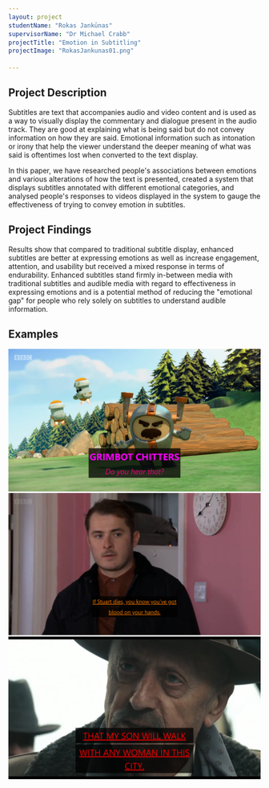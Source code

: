 ```yaml
---
layout: project
studentName: "Rokas Jankūnas"
supervisorName: "Dr Michael Crabb"
projectTitle: "Emotion in Subtitling"
projectImage: "RokasJankunas01.png"

---
```


## Project Description
Subtitles are text that accompanies audio and video content and is used as a way to visually display the commentary and dialogue present in the audio track. They are good at explaining what is being said but do not convey information on how they are said. Emotional information such as intonation or irony that help the viewer understand the deeper meaning of what was said is oftentimes lost when converted to the text display.

In this paper, we have researched people's associations between emotions and various alterations of how the text is presented, created a system that displays subtitles annotated with different emotional categories, and analysed people's responses to videos displayed in the system to gauge the effectiveness of trying to convey emotion in subtitles.

## Project Findings
Results show that compared to traditional subtitle display, enhanced subtitles are better at expressing emotions as well as increase engagement, attention, and usability but received a mixed response in terms of endurability. Enhanced subtitles stand firmly in-between media with traditional subtitles and audible media with regard to effectiveness in expressing emotions and is a potential method of reducing the "emotional gap" for people who rely solely on subtitles to understand audible information.

## Examples
![image info](../project_images/RokasJankunas01.png) ![image info](../project_images/RokasJankunas02.png) ![image info](../project_images/RokasJankunas03.png)
